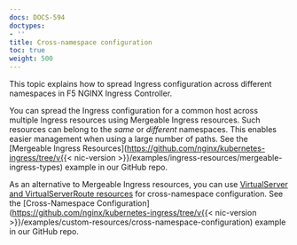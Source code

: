 ```yaml
---
docs: DOCS-594
doctypes:
- ''
title: Cross-namespace configuration
toc: true
weight: 500
---
```


This topic explains how to spread Ingress configuration across different namespaces in F5 NGINX Ingress Controller.

You can spread the Ingress configuration for a common host across multiple Ingress resources using Mergeable Ingress resources. Such resources can belong to the *same* or *different* namespaces. This enables easier management when using a large number of paths. See the [Mergeable Ingress Resources](https://github.com/nginx/kubernetes-ingress/tree/v{{< nic-version >}}/examples/ingress-resources/mergeable-ingress-types) example in our GitHub repo.

As an alternative to Mergeable Ingress resources, you can use [VirtualServer and VirtualServerRoute resources](/nginx-ingress-controller/configuration/virtualserver-and-virtualserverroute-resources/) for cross-namespace configuration. See the [Cross-Namespace Configuration](https://github.com/nginx/kubernetes-ingress/tree/v{{< nic-version >}}/examples/custom-resources/cross-namespace-configuration) example in our GitHub repo.
